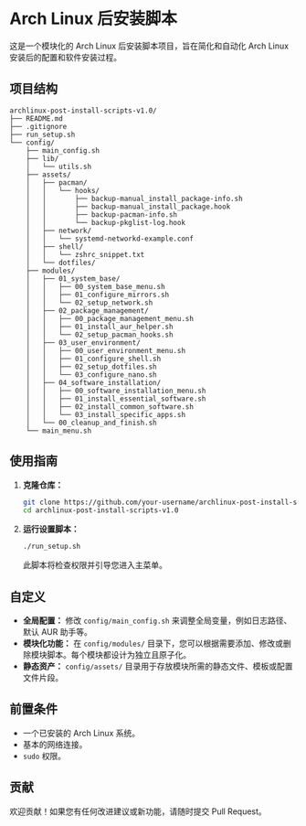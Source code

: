 # Arch Linux 后安装脚本

这是一个模块化的 Arch Linux 后安装脚本项目，旨在简化和自动化 Arch Linux 安装后的配置和软件安装过程。

## 项目结构

```
archlinux-post-install-scripts-v1.0/
├── README.md
├── .gitignore
├── run_setup.sh
└── config/
    ├── main_config.sh
    ├── lib/
    │   └── utils.sh
    ├── assets/
    │   ├── pacman/
    │   │   └── hooks/
    │   │       ├── backup-manual_install_package-info.sh
    │   │       ├── backup-manual_install_package.hook
    │   │       ├── backup-pacman-info.sh
    │   │       └── backup-pkglist-log.hook
    │   ├── network/
    │   │   └── systemd-networkd-example.conf
    │   ├── shell/
    │   │   └── zshrc_snippet.txt
    │   └── dotfiles/
    ├── modules/
    │   ├── 01_system_base/
    │   │   ├── 00_system_base_menu.sh
    │   │   ├── 01_configure_mirrors.sh
    │   │   └── 02_setup_network.sh
    │   ├── 02_package_management/
    │   │   ├── 00_package_management_menu.sh
    │   │   ├── 01_install_aur_helper.sh
    │   │   └── 02_setup_pacman_hooks.sh
    │   ├── 03_user_environment/
    │   │   ├── 00_user_environment_menu.sh
    │   │   ├── 01_configure_shell.sh
    │   │   ├── 02_setup_dotfiles.sh
    │   │   └── 03_configure_nano.sh
    │   ├── 04_software_installation/
    │   │   ├── 00_software_installation_menu.sh
    │   │   ├── 01_install_essential_software.sh
    │   │   ├── 02_install_common_software.sh
    │   │   └── 03_install_specific_apps.sh
    │   └── 00_cleanup_and_finish.sh
    └── main_menu.sh
```

## 使用指南

1.  **克隆仓库：**
    ```bash
    git clone https://github.com/your-username/archlinux-post-install-scripts-v1.0.git
    cd archlinux-post-install-scripts-v1.0
    ```
2.  **运行设置脚本：**
    ```bash
    ./run_setup.sh
    ```
    此脚本将检查权限并引导您进入主菜单。

## 自定义

*   **全局配置：** 修改 `config/main_config.sh` 来调整全局变量，例如日志路径、默认 AUR 助手等。
*   **模块化功能：** 在 `config/modules/` 目录下，您可以根据需要添加、修改或删除模块脚本。每个模块都设计为独立且原子化。
*   **静态资产：** `config/assets/` 目录用于存放模块所需的静态文件、模板或配置文件片段。

## 前置条件

*   一个已安装的 Arch Linux 系统。
*   基本的网络连接。
*   `sudo` 权限。

## 贡献

欢迎贡献！如果您有任何改进建议或新功能，请随时提交 Pull Request。